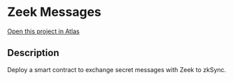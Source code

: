 # Zeek Messages  

[Open this project in Atlas](https://app.atlaszk.com/projects?template=https://github.com/uF4No/zksync-101-quickstart&open=/contracts/ZeekSecretMessages.sol&chainId=300)

## Description

Deploy a smart contract to exchange secret messages with Zeek to zkSync.
